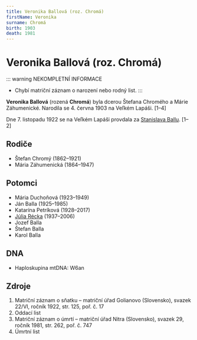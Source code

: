 ```yaml
---
title: Veronika Ballová (roz. Chromá)
firstName: Veronika
surname: Chromá
birth: 1903
death: 1981
---
```

# Veronika Ballová (roz. Chromá)

::: warning NEKOMPLETNÍ INFORMACE

* Chybí matriční záznam o narození nebo rodný list.
  :::

**Veronika Ballová** (rozená **Chromá**) byla dcerou Štefana Chromého a Márie Záhumenické. Narodila se 4. června 1903 na Veľkém Lapáši. \[1–4] 

Dne 7. listopadu 1922 se na Veľkém Lapáši provdala za [Stanislava Ballu](balla-stanislav-1895.md). \[1–2]

## Rodiče

* Štefan Chromý (1862–1921)
* Mária Záhumenická (1864–1947)

## Potomci

* Mária Duchoňová (1923–1949)
* Ján Balla (1925–1985)
* Katarína Petríková (1928–2017)
* [Júlia Récka](ballova-julia-1937.md) (1937–2006)
* Jozef Balla
* Štefan Balla
* Karol Balla

## DNA

* Haploskupina mtDNA: W6an

## Zdroje

1. Matriční záznam o sňatku – matriční úřad Golianovo (Slovensko), svazek 22/VI, ročník 1922, str. 125, poř. č. 17
2. Oddací list
3. Matriční záznam o úmrtí – matriční úřad Nitra (Slovensko), svazek 29, ročník 1981, str. 262, poř. č. 747
4. Úmrtní list